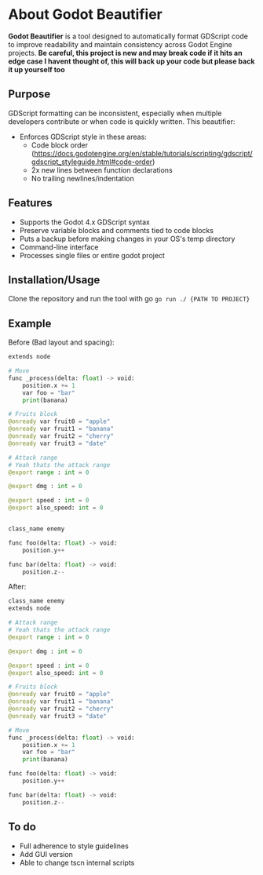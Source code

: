 # About Godot Beautifier

**Godot Beautifier** is a tool designed to automatically format GDScript code to improve readability and maintain consistency across Godot Engine projects.
**Be careful, this project is new and may break code if it hits an edge case I havent thought of, this will back up your code but please back it up yourself too**

## Purpose

GDScript formatting can be inconsistent, especially when multiple developers contribute or when code is quickly written. This beautifier:

- Enforces GDScript style in these areas:
  - Code block order (https://docs.godotengine.org/en/stable/tutorials/scripting/gdscript/gdscript_styleguide.html#code-order)
  - 2x new lines between function declarations
  - No trailing newlines/indentation

## Features
- Supports the Godot 4.x GDScript syntax
- Preserve variable blocks and comments tied to code blocks
- Puts a backup before making changes in your OS's temp directory
- Command-line interface
- Processes single files or entire godot project

## Installation/Usage

Clone the repository and run the tool with go
`go run ./ {PATH TO PROJECT}`

## Example
Before (Bad layout and spacing):
```Python
extends node

# Move
func _process(delta: float) -> void:
	position.x += 1
	var foo = "bar"
	print(banana)

# Fruits block
@onready var fruit0 = "apple"
@onready var fruit1 = "banana"
@onready var fruit2 = "cherry"
@onready var fruit3 = "date"

# Attack range
# Yeah thats the attack range
@export range : int = 0

@export dmg : int = 0

@export speed : int = 0
@export also_speed: int = 0


class_name enemy

func foo(delta: float) -> void:
	position.y++

func bar(delta: float) -> void:
	position.z--
```

After:
```Python
class_name enemy
extends node

# Attack range
# Yeah thats the attack range
@export range : int = 0

@export dmg : int = 0

@export speed : int = 0
@export also_speed: int = 0

# Fruits block
@onready var fruit0 = "apple"
@onready var fruit1 = "banana"
@onready var fruit2 = "cherry"
@onready var fruit3 = "date"

# Move
func _process(delta: float) -> void:
	position.x += 1
	var foo = "bar"
	print(banana)

func foo(delta: float) -> void:
	position.y++

func bar(delta: float) -> void:
	position.z--
```
## To do
- Full adherence to style guidelines
- Add GUI version
- Able to change tscn internal scripts
